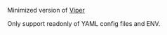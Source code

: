 Minimized version of [Viper](https://github.com/spf13/viper)

Only support readonly of YAML config files and ENV.
